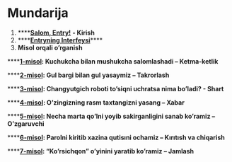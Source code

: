 # Mundarija

1. \*\*\*\*[**Salom, Entry!**](salom-entry.md) **- Kirish**
2. \*\*\*\*[**Entryning Interfeysi**](entryning-interfeysi.md)\*\*\*\*
3.  **Misol orqali o’rganish**

   \*\*\*\*[**1-misol**](1-misol_ketma-ketlik.md)**: Kuchukcha bilan mushukcha salomlashadi – Ketma-ketlik**

   \*\*\*\*[**2-misol**](2-misol_takrorlash.md)**: Gul bargi bilan gul yasaymiz – Takrorlash**

   \*\*\*\*[**3-misol**](3-misol_shart.md#2-chang-yutgich-robot-obyektini-tanlang-va-kodni-quyidagi-rasmga-oxshatib-qoying)**: Changyutgich roboti to’siqni uchratsa nima bo’ladi? - Shart**

   \*\*\*\*[**4-misol**](4-misol_xabar.md)**: O’zingizning rasm taxtangizni yasang – Xabar**

   \*\*\*\*[**5-misol**](5-misol_ozgaruvchi.md)**: Necha marta qo’lni yoyib sakirganligini sanab ko’ramiz – O’zgaruvchi** 

   \*\*\*\*[**6-misol**](6-misol_kiritish_chiqarish.md)**: Parolni kiritib xazina qutisıni ochamiz – Kırıtısh va chiqarish**

   \*\*\*\*[**7-misol**](7-misol_jamlash.md)**: “Ko’rsichqon” o’yinini yaratib ko’ramiz – Jamlash**



